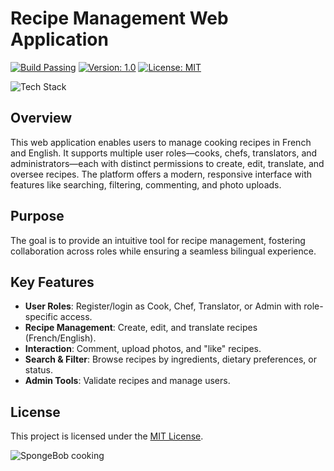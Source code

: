 # Recipe Management Web Application 

[![Build Passing](https://img.shields.io/badge/build-passing-brightgreen.svg)](https://github.com/yourusername/recipe-management/actions)
[![Version: 1.0](https://img.shields.io/badge/version-1.0-blue.svg)](https://opensource.org/licenses/MIT)
[![License: MIT](https://img.shields.io/badge/License-MIT-orange.svg)](https://opensource.org/licenses/MIT)


![Tech Stack](https://skillicons.dev/icons?i=html,css,js,php)


## Overview
This web application enables users to manage cooking recipes in French and English. It supports multiple user roles—cooks, chefs, translators, and administrators—each with distinct permissions to create, edit, translate, and oversee recipes. The platform offers a modern, responsive interface with features like searching, filtering, commenting, and photo uploads.

## Purpose
The goal is to provide an intuitive tool for recipe management, fostering collaboration across roles while ensuring a seamless bilingual experience.

## Key Features
- **User Roles**: Register/login as Cook, Chef, Translator, or Admin with role-specific access.
- **Recipe Management**: Create, edit, and translate recipes (French/English).
- **Interaction**: Comment, upload photos, and "like" recipes.
- **Search & Filter**: Browse recipes by ingredients, dietary preferences, or status.
- **Admin Tools**: Validate recipes and manage users.

## License
This project is licensed under the [MIT License](https://opensource.org/licenses/MIT).

![SpongeBob cooking](https://media.giphy.com/media/v1.Y2lkPTc5MGI3NjExN3RtdG02c3hxcHVhdzVmMmF2aGVoY3R2OHBsZDU4b3c4cjBqdTJpeiZlcD12MV9naWZzX3NlYXJjaCZjdD1n/N23cG6apipMmQ/giphy.gif)
